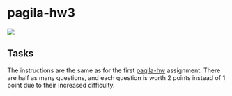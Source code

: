 # pagila-hw3
[![](https://github.com/emjuliet/pagila-hw3/workflows/tests/badge.svg)](https://github.com/emjuliet/pagila-hw3/actions?query=workflow%3Atests)

## Tasks

The instructions are the same as for the first [pagila-hw](https://github.com/mikeizbicki/pagila-hw) assignment.
There are half as many questions, and each question is worth 2 points instead of 1 point due to their increased difficulty.
